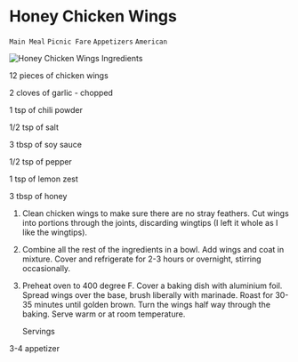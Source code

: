 # Honey Chicken Wings

`Main Meal` `Picnic Fare` `Appetizers` `American`

 ![Honey Chicken Wings](http://4.bp.blogspot.com/_CdF_nh1tEpw/SQkmRUzvfNI/AAAAAAAAE1E/tL1Hk_gpU2o/s400/try+out+pix+008-a.JPG)   Ingredients  

  12 pieces of chicken wings

2 cloves of garlic - chopped

1 tsp of chili powder

1/2 tsp of salt

3 tbsp of soy sauce

1/2 tsp of pepper

1 tsp of lemon zest

3 tbsp of honey

1. Clean chicken wings to make sure there are no stray feathers. Cut wings into portions through the joints, discarding wingtips (I left it whole as I like the wingtips).

2. Combine all the rest of the ingredients in a bowl. Add wings and coat in mixture. Cover and refrigerate for 2-3 hours or overnight, stirring occasionally.

3. Preheat oven to 400 degree F. Cover a baking dish with aluminium foil. Spread wings over the base, brush liberally with marinade. Roast for 30-35 minutes until golden brown. Turn the wings half way through the baking. Serve warm or at room temperature.

  

   Servings  

  3-4 appetizer  

 
